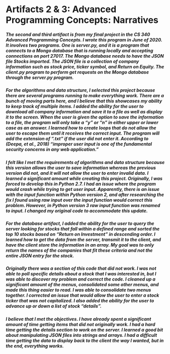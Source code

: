 # Artifacts 2 & 3: Advanced Programming Concepts: Narratives

##### The second and third artifact is from my final project in the CS 340 Advanced Programming Concepts. I wrote this program in June of 2020. It involves two programs. One is server.py, and it is a program that connects to a Mongo database that is running locally and accepting connections on port 27017. The Mongo database needs to have the JSON file Stocks imported. The JSON file is a collection of company information such as stock price, ticker symbol, and Return on Equity.  The client.py program to perform get requests on the Mongo database through the server.py program.  

##### For the algorithms and data structure, I selected this project because there are several programs running to make everything work. There are a bunch of moving parts here, and I believe that this showcases my ability to keep track of multiple items. I added the ability for the user to download all company information and save it to a file as well as display it to the screen. When the user is given the option to save the information to a file, the program will only take a “y” or “n” in either upper or lower case as an answer. I learned how to create loops that do not allow the user to escape them until it receives the correct input.  The program will add the extension of “.txt” if the user did not enter it.  According to (Deepa, et al., 2018) “improper user input is one of the fundamental security concerns in any web application.”

##### I felt like I met the requirements of algorithms and data structure because this version allows the user to save information whereas the previous version did not, and it will not allow the user to enter invalid data. I learned a significant amount while creating this project.  Originally, I was forced to develop this in Python 2.7. I had an issue where the program would crash while trying to get user input. Apparently, there is an issue with the input function within Python version 2, and after researching the fix I found using raw input over the input function would correct this problem. However, in Python version 3 raw input function was renamed to input.  I changed my original code to accommodate this update.

##### For the database artifact, I added the ability for the user to query the server looking for stocks that fall within a defined range and sorted the top 10 stocks based on “Return on Investment” in descending order. I learned how to get the data from the server, transmit it to the client, and have the client store the information in an array. My goal was to only return the names of the companies that fit these criteria and not the entire JSON entry for the stock.

##### Originally there was a section of this code that did not work. I was not able to poll specific details about a stock that I was interested in, but I was able to discover my problem and correct the code. I cleaned up a significant amount of the menus, consolidated some other menus, and made this thing easier to read. I was able to consolidate two menus together. I corrected an issue that would allow the user to enter a stock ticker that was not capitalized. I also added the ability for the user to advance up or down a list of stock “details”. 
          
##### I believe that I met the objectives. I have already spent a significant amount of time getting items that did not originally work. I had a hard time getting the details section to work on the server. I learned a good bit about manipulating JSON files into strings and arrays. I had a difficult time getting the data to display back to the client the way I wanted, but in the end, everything works.


